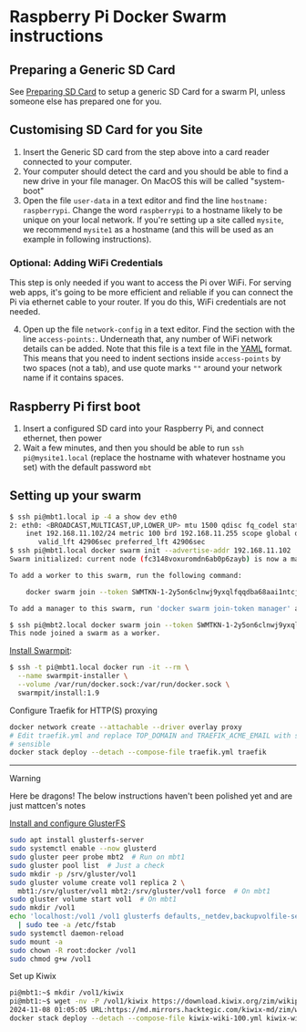 # Raspberry Pi Docker Swarm instructions

## Preparing a Generic SD Card

See [Preparing SD Card](./docs/preparing_generic_sd_card.md) to setup a generic SD Card
for a swarm PI, unless someone else has prepared one for you.

## Customising SD Card for you Site

1. Insert the Generic SD card from the step above into a card reader
   connected to your computer.
2. Your computer should detect the card and you should be able to find a new
   drive in your file manager. On MacOS this will be called "system-boot"
3. Open the file `user-data` in a text editor and find the line
   `hostname: raspberrypi`. Change the word `raspberrypi` to a hostname
   likely to be unique on your local network. If you're setting up a site
   called `mysite`, we recommend `mysite1` as a hostname (and this will
   be used as an example in following instructions).

### Optional: Adding WiFi Credentials

This step is only needed if you want to access the Pi over WiFi. For serving web
apps, it's going to be more efficient and reliable if you can connect the Pi via
ethernet cable to your router. If you do this, WiFi credentials are not needed.

4. Open up the file `network-config` in a text editor. Find the section
   with the line `access-points:`. Underneath that, any number of WiFi
   network details can be added. Note that this file is a text file in
   the [YAML](https://en.wikipedia.org/wiki/YAML) format. This means that
   you need to indent sections inside `access-points` by two spaces
   (not a tab), and use quote marks `""` around your network name if it
   contains spaces.

## Raspberry Pi first boot

1. Insert a configured SD card into your Raspberry Pi, and connect ethernet,
   then power
2. Wait a few minutes, and then you should be able to run `ssh
   pi@mysite1.local` (replace the hostname with whatever hostname you set)
   with the default password `mbt`

## Setting up your swarm

```bash
$ ssh pi@mbt1.local ip -4 a show dev eth0
2: eth0: <BROADCAST,MULTICAST,UP,LOWER_UP> mtu 1500 qdisc fq_codel state UP group default qlen 1000
    inet 192.168.11.102/24 metric 100 brd 192.168.11.255 scope global dynamic eth0
       valid_lft 42906sec preferred_lft 42906sec
$ ssh pi@mbt1.local docker swarm init --advertise-addr 192.168.11.102
Swarm initialized: current node (fc3148voxuromdn6ab0p6zayb) is now a manager.

To add a worker to this swarm, run the following command:

    docker swarm join --token SWMTKN-1-2y5on6clnwj9yxqlfqqdba68aai1ntcjdx5t9bn5mbznplhpt7-bqj26vi28yfdrq58lhiz3ky86 192.168.11.102:2377

To add a manager to this swarm, run 'docker swarm join-token manager' and follow the instructions.

$ ssh pi@mbt2.local docker swarm join --token SWMTKN-1-2y5on6clnwj9yxqlfqqdba68aai1ntcjdx5t9bn5mbznplhpt7-bqj26vi28yfdrq58lhiz3ky86 192.168.11.102:2377
This node joined a swarm as a worker.
```

[Install Swarmpit](https://github.com/swarmpit/swarmpit#installation):

```bash
$ ssh -t pi@mbt1.local docker run -it --rm \
  --name swarmpit-installer \
  --volume /var/run/docker.sock:/var/run/docker.sock \
  swarmpit/install:1.9
```

Configure Traefik for HTTP(S) proxying

```bash
docker network create --attachable --driver overlay proxy
# Edit traefik.yml and replace TOP_DOMAIN and TRAEFIK_ACME_EMAIL with something
# sensible
docker stack deploy --detach --compose-file traefik.yml traefik
```

---

> [!WARNING]
> Here be dragons!
> The below instructions haven't been polished yet and are just mattcen's notes

[Install and configure GlusterFS](https://thenewstack.io/tutorial-create-a-docker-swarm-with-persistent-storage-using-glusterfs/)

```bash
sudo apt install glusterfs-server
sudo systemctl enable --now glusterd
sudo gluster peer probe mbt2  # Run on mbt1
sudo gluster pool list  # Just a check
sudo mkdir -p /srv/gluster/vol1
sudo gluster volume create vol1 replica 2 \
  mbt1:/srv/gluster/vol1 mbt2:/srv/gluster/vol1 force  # On mbt1
sudo gluster volume start vol1  # On mbt1
sudo mkdir /vol1
echo 'localhost:/vol1 /vol1 glusterfs defaults,_netdev,backupvolfile-server=localhost 0 0' \
  | sudo tee -a /etc/fstab
sudo systemctl daemon-reload
sudo mount -a
sudo chown -R root:docker /vol1
sudo chmod g+w /vol1
```

Set up Kiwix

```bash
pi@mbt1:~$ mkdir /vol1/kiwix
pi@mbt1:~$ wget -nv -P /vol1/kiwix https://download.kiwix.org/zim/wikipedia/wikipedia_en_100_2024-06.zim
2024-11-08 01:05:05 URL:https://md.mirrors.hacktegic.com/kiwix-md/zim/wikipedia/wikipedia_en_100_2024-06.zim [386004857/386004857] -> "/vol1/kiwix/wikipedia_en_100_2024-06.zim" [1]
docker stack deploy --detach --compose-file kiwix-wiki-100.yml kiwix-wiki-100
```
